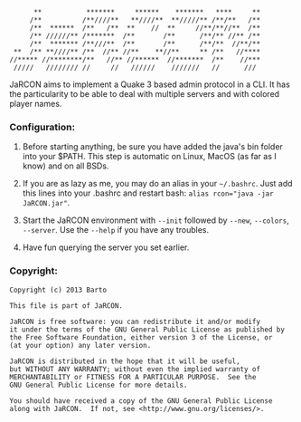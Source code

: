           **           *******     ******    *******   ****     **
         /**          /**////**   **////**  **/////** /**/**   /**
         /**  ******  /**   /**  **    //  **     //**/**//**  /**
         /** //////** /*******  /**       /**      /**/** //** /**
         /**  ******* /**///**  /**       /**      /**/**  //**/**
     **  /** **////** /**  //** //**    **//**     ** /**   //****
    //***** //********/**   //** //******  //*******  /**    //***
     /////   //////// //     //   //////    ///////   //      /// 

JaRCON aims to implement a Quake 3 based admin protocol
in a CLI. It has the particularity to be able to deal
with multiple servers and with colored player names.

### Configuration:

1.	Before starting anything, be sure you have added
	the java's bin folder into your $PATH. This step
	is automatic on Linux, MacOS (as far as I know) and
	on all BSDs.

2.	If you are as lazy as me, you may do an alias in your
	`~/.bashrc`.
    Just add this lines into your .bashrc and restart bash:
	`alias rcon="java -jar JaRCON.jar"`.

3.  Start the JaRCON environment with `--init` followed by
    `--new`, `--colors`, `--server`.
    Use the `--help` if you have any troubles.

4. Have fun querying the server you set earlier.

### Copyright:

    Copyright (c) 2013 Barto

    This file is part of JaRCON.

    JaRCON is free software: you can redistribute it and/or modify
    it under the terms of the GNU General Public License as published by
    the Free Software Foundation, either version 3 of the License, or
    (at your option) any later version.

    JaRCON is distributed in the hope that it will be useful,
    but WITHOUT ANY WARRANTY; without even the implied warranty of
    MERCHANTABILITY or FITNESS FOR A PARTICULAR PURPOSE.  See the
    GNU General Public License for more details.

    You should have received a copy of the GNU General Public License
    along with JaRCON.  If not, see <http://www.gnu.org/licenses/>.
